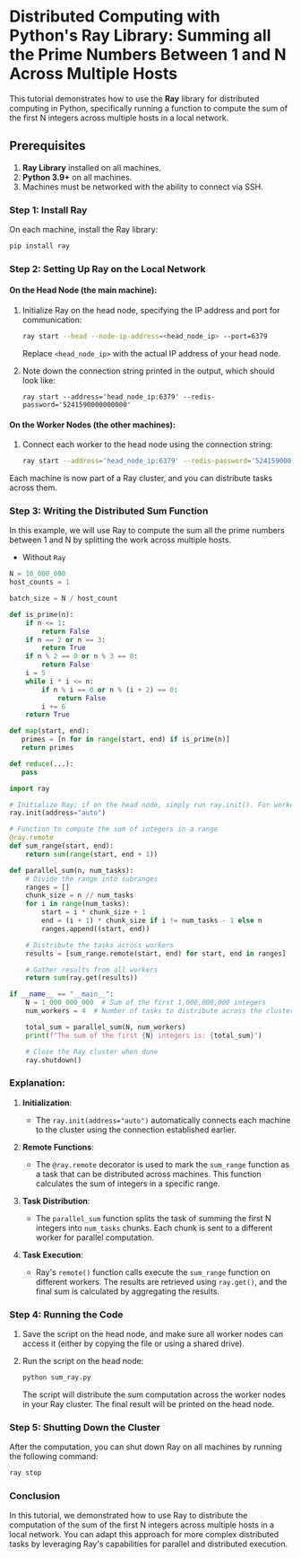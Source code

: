 # Distributed Computing with Python's Ray Library: Summing all the Prime Numbers Between 1 and N Across Multiple Hosts

This tutorial demonstrates how to use the **Ray** library for distributed computing in Python, specifically running a function to compute the sum of the first N integers across multiple hosts in a local network.

## Prerequisites
1. **Ray Library** installed on all machines.
2. **Python 3.9+** on all machines.
3. Machines must be networked with the ability to connect via SSH.

### Step 1: Install Ray

On each machine, install the Ray library:

```bash
pip install ray
```

### Step 2: Setting Up Ray on the Local Network

#### On the **Head Node** (the main machine):

1. Initialize Ray on the head node, specifying the IP address and port for communication:
   ```bash
   ray start --head --node-ip-address=<head_node_ip> --port=6379
   ```
   Replace `<head_node_ip>` with the actual IP address of your head node.

2. Note down the connection string printed in the output, which should look like:
   ```
   ray start --address='head_node_ip:6379' --redis-password='5241590000000000'
   ```

#### On the **Worker Nodes** (the other machines):

1. Connect each worker to the head node using the connection string:
   ```bash
   ray start --address='head_node_ip:6379' --redis-password='5241590000000000'
   ```

Each machine is now part of a Ray cluster, and you can distribute tasks across them.

### Step 3: Writing the Distributed Sum Function

In this example, we will use Ray to compute the sum all the prime numbers between 1 and N by splitting the work across multiple hosts.

- Without `Ray`

```py
N = 10_000_000
host_counts = 1

batch_size = N / host_count

def is_prime(n):
    if n <= 1:
        return False
    if n == 2 or n == 3:
        return True
    if n % 2 == 0 or n % 3 == 0:
        return False
    i = 5
    while i * i <= n:
        if n % i == 0 or n % (i + 2) == 0:
            return False
        i += 6
    return True

def map(start, end):
   primes = [n for in range(start, end) if is_prime(n)]
   return primes

def reduce(...):
   pass
```









```python
import ray

# Initialize Ray; if on the head node, simply run ray.init(). For workers, pass the address.
ray.init(address="auto")

# Function to compute the sum of integers in a range
@ray.remote
def sum_range(start, end):
    return sum(range(start, end + 1))

def parallel_sum(n, num_tasks):
    # Divide the range into subranges
    ranges = []
    chunk_size = n // num_tasks
    for i in range(num_tasks):
        start = i * chunk_size + 1
        end = (i + 1) * chunk_size if i != num_tasks - 1 else n
        ranges.append((start, end))

    # Distribute the tasks across workers
    results = [sum_range.remote(start, end) for start, end in ranges]

    # Gather results from all workers
    return sum(ray.get(results))

if __name__ == "__main__":
    N = 1_000_000_000  # Sum of the first 1,000,000,000 integers
    num_workers = 4  # Number of tasks to distribute across the cluster

    total_sum = parallel_sum(N, num_workers)
    print(f"The sum of the first {N} integers is: {total_sum}")

    # Close the Ray cluster when done
    ray.shutdown()
```

### Explanation:

1. **Initialization**:  
   - The `ray.init(address="auto")` automatically connects each machine to the cluster using the connection established earlier.

2. **Remote Functions**:  
   - The `@ray.remote` decorator is used to mark the `sum_range` function as a task that can be distributed across machines. This function calculates the sum of integers in a specific range.

3. **Task Distribution**:  
   - The `parallel_sum` function splits the task of summing the first N integers into `num_tasks` chunks. Each chunk is sent to a different worker for parallel computation.

4. **Task Execution**:  
   - Ray's `remote()` function calls execute the `sum_range` function on different workers. The results are retrieved using `ray.get()`, and the final sum is calculated by aggregating the results.

### Step 4: Running the Code

1. Save the script on the head node, and make sure all worker nodes can access it (either by copying the file or using a shared drive).

2. Run the script on the head node:
   ```bash
   python sum_ray.py
   ```

   The script will distribute the sum computation across the worker nodes in your Ray cluster. The final result will be printed on the head node.

### Step 5: Shutting Down the Cluster

After the computation, you can shut down Ray on all machines by running the following command:

```bash
ray stop
```

### Conclusion

In this tutorial, we demonstrated how to use Ray to distribute the computation of the sum of the first N integers across multiple hosts in a local network. You can adapt this approach for more complex distributed tasks by leveraging Ray's capabilities for parallel and distributed execution.
